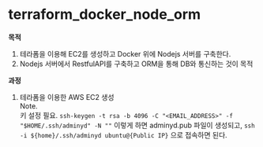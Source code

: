 # terraform_docker_node_orm
**목적**
1. 테라폼을 이용해 EC2를 생성하고 Docker 위에 Nodejs 서버를 구축한다.
2. Nodejs 서버에서 RestfulAPI를 구축하고 ORM을 통해 DB와 통신하는 것이 목적 


**과정**
1. 테라폼을 이용한 AWS EC2 생성</br>
Note.</br>
키 설정 필요. ```ssh-keygen -t rsa -b 4096 -C "<EMAIL_ADDRESS>" -f "$HOME/.ssh/adminyd" -N ""```
이렇게 하면 adminyd.pub 파일이 생성되고, ```ssh -i ${home}/.ssh/adminyd ubuntu@{Public IP}``` 으로 접속하면 된다.
